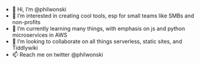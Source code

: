 - 👋 Hi, I’m @philwonski
- 👀 I’m interested in creating cool tools, esp for small teams like SMBs and non-profits
- 🌱 I’m currently learning many things, with emphasis on js and python microservices in AWS 
- 💞️ I’m looking to collaborate on all things serverless, static sites, and Tiddlywiki 
- 📫 Reach me on twitter @philwonski 

<!---
philwonski/philwonski is a ✨ special ✨ repository because its `README.md` (this file) appears on your GitHub profile.
You can click the Preview link to take a look at your changes.
--->
